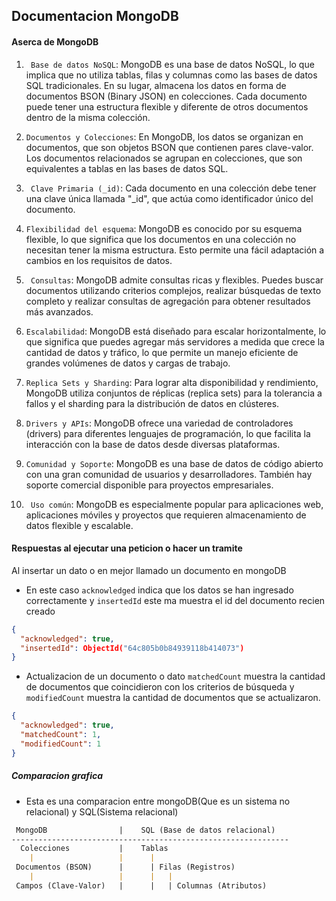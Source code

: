 ## Documentacion MongoDB
#### Aserca de MongoDB
1. ` Base de datos NoSQL`: MongoDB es una base de datos NoSQL, lo que implica que no utiliza tablas, filas y columnas como las bases de datos SQL tradicionales. En su lugar, almacena los datos en forma de documentos BSON (Binary JSON) en colecciones. Cada documento puede tener una estructura flexible y diferente de otros documentos dentro de la misma colección.

2. `Documentos y Colecciones`: En MongoDB, los datos se organizan en documentos, que son objetos BSON que contienen pares clave-valor. Los documentos relacionados se agrupan en colecciones, que son equivalentes a tablas en las bases de datos SQL.

3. ` Clave Primaria (_id)`: Cada documento en una colección debe tener una clave única llamada "_id", que actúa como identificador único del documento.

4. `Flexibilidad del esquema`: MongoDB es conocido por su esquema flexible, lo que significa que los documentos en una colección no necesitan tener la misma estructura. Esto permite una fácil adaptación a cambios en los requisitos de datos.

5. ` Consultas`: MongoDB admite consultas ricas y flexibles. Puedes buscar documentos utilizando criterios complejos, realizar búsquedas de texto completo y realizar consultas de agregación para obtener resultados más avanzados.

6. `Escalabilidad`: MongoDB está diseñado para escalar horizontalmente, lo que significa que puedes agregar más servidores a medida que crece la cantidad de datos y tráfico, lo que permite un manejo eficiente de grandes volúmenes de datos y cargas de trabajo.

7. `Replica Sets y Sharding`: Para lograr alta disponibilidad y rendimiento, MongoDB utiliza conjuntos de réplicas (replica sets) para la tolerancia a fallos y el sharding para la distribución de datos en clústeres.

8. `Drivers y APIs`: MongoDB ofrece una variedad de controladores (drivers) para diferentes lenguajes de programación, lo que facilita la interacción con la base de datos desde diversas plataformas.

9. `Comunidad y Soporte`: MongoDB es una base de datos de código abierto con una gran comunidad de usuarios y desarrolladores. También hay soporte comercial disponible para proyectos empresariales.

10. ` Uso común`: MongoDB es especialmente popular para aplicaciones web, aplicaciones móviles y proyectos que requieren almacenamiento de datos flexible y escalable.

#### Respuestas al ejecutar una peticion o hacer un tramite

Al insertar un dato o en mejor llamado un documento en mongoDB
- En este caso ``acknowledged`` indica que los datos se han ingresado correctamente
y ``insertedId`` este ma muestra el id del documento recien creado

```json
{
  "acknowledged": true,
  "insertedId": ObjectId("64c805b0b84939118b414073")
}
```
- Actualizacion de un documento o dato `matchedCount` muestra la cantidad de documentos que coincidieron con los criterios de búsqueda y `modifiedCount` muestra la cantidad de documentos que se actualizaron.

```json 
{
  "acknowledged": true,
  "matchedCount": 1,
  "modifiedCount": 1
}
```
##### Comparacion grafica
- Esta es una comparacion entre mongoDB(Que es un sistema no relacional) y SQL(Sistema relacional)

```md 
 MongoDB                |    SQL (Base de datos relacional)
--------------------------------------------------------------
  Colecciones           |    Tablas
    |                   |      |
 Documentos (BSON)      |      | Filas (Registros)
    |                   |      |   |
 Campos (Clave-Valor)   |      |   | Columnas (Atributos)
```


